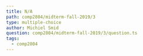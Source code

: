 ```yaml
---
title: N/A
path: comp2804/midterm-fall-2019/3
type: multiple-choice
author: Michiel Smid
question: comp2804/midterm-fall-2019/3/question.ts
tags:
  - comp2804
---
```

